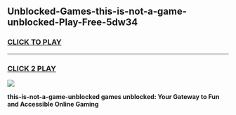
## Unblocked-Games-this-is-not-a-game-unblocked-Play-Free-5dw34
<h3>
<a href="https://premium76.site?title=this-is-not-a-game-unblocked&ref=21A">CLICK TO PLAY</a></h3>
<hr>

<h3>
<a href="https://premium76.site?title=this-is-not-a-game-unblocked&ref=21A">CLICK 2 PLAY</a>
  
</h3>

<a href="https://premium76.site?title=this-is-not-a-game-unblocked&ref=21A"><img src="https://clearcache.store/games.png"></a>


**this-is-not-a-game-unblocked games unblocked: Your Gateway to Fun and Accessible Online Gaming**
